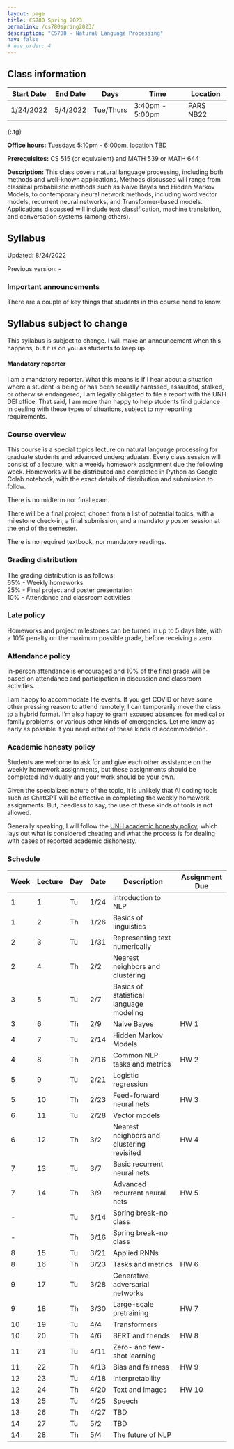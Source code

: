 ```yaml
---
layout: page
title: CS780 Spring 2023
permalink: /cs780spring2023/
description: "CS780 - Natural Language Processing"
nav: false
# nav_order: 4
---
```

<style type="text/css">
.tg  {border-collapse:collapse;border-spacing:0;}
.tg td{border-color:black;border-style:solid;border-width:1px;font-family:Arial, sans-serif;font-size:14px;
  overflow:hidden;padding:10px 5px;word-break:normal;}
.tg th{border-color:black;border-style:solid;border-width:1px;font-family:Arial, sans-serif;font-size:14px;
  font-weight:normal;overflow:hidden;padding:10px 5px;word-break:normal;}
.tg .tg-0pky{border-color:inherit;text-align:left;vertical-align:top}
</style>

## Class information


| Start Date | End Date | Days      | Time            | Location  |
|------------|----------|-----------|-----------------|-----------|
| 1/24/2022  | 5/4/2022 | Tue/Thurs | 3:40pm - 5:00pm | PARS NB22 |
{:.tg}

**Office hours:** Tuesdays 5:10pm - 6:00pm, location TBD
<br/>

**Prerequisites:** CS 515 (or equivalent) and MATH 539 or MATH 644


**Description:** This class covers natural language processing, including both methods and well-known applications. Methods discussed will range from classical probabilistic methods such as Naive Bayes and Hidden Markov Models, to contemporary neural network methods, including word vector models, recurrent neural networks, and Transformer-based models. Applications discussed will include text classification, machine translation, and conversation systems (among others).

## Syllabus


Updated: 8/24/2022

Previous version: -

### Important announcements
There are a couple of key things that students in this course need to know.

## Syllabus subject to change
This syllabus is subject to change. I will make an announcement when this happens, but it is on you as students to keep up. 

#### Mandatory reporter
I am a mandatory reporter. What this means is if I hear about a situation where a student is being or has been sexually harassed, assaulted, stalked, or otherwise endangered, I am legally obligated to file a report with the UNH DEI office. That said, I am more than happy to help students find guidance in dealing with these types of situations, subject to my reporting requirements.

### Course overview

This course is a special topics lecture on natural language processing for graduate students and advanced undergraduates. Every class session will consist of a lecture, with a weekly homework assignment due the following week. Homeworks will be distributed and completed in Python as Google Colab notebook, with the exact details of distribution and submission to follow. 

There is no midterm nor final exam. 

There will be a final project, chosen from a list of potential topics, with a milestone check-in, a final submission, and a mandatory poster session at the end of the semester. 

There is no required textbook, nor mandatory readings. 

### Grading distribution

The grading distribution is as follows:
<br/>65% - Weekly homeworks
<br/>25% - Final project and poster presentation
<br/>10% - Attendance and classroom activities

### Late policy

Homeworks and project milestones can be turned in up to 5 days late, with a 10% penalty on the maximum possible grade, before receiving a zero. 

### Attendance policy
In-person attendance is encouraged and 10% of the final grade will be based on attendance and participation in discussion and classroom activities.

I am happy to accommodate life events. If you get COVID or have some other pressing reason to attend remotely, I can temporarily move the class to a hybrid format. I’m also happy to grant excused absences for medical or family problems, or various other kinds of emergencies. Let me know as early as possible if you need either of these kinds of accommodation. 

### Academic honesty policy

Students are welcome to ask for and give each other assistance on the weekly homework assignments, but these assignments should be completed individually and your work should be your own. 

Given the specialized nature of the topic, it is unlikely that AI coding tools such as ChatGPT will be effective in completing the weekly homework assignments. But, needless to say, the use of these kinds of tools is not allowed. 

Generally speaking, I will follow the [UNH academic honesty policy](https://catalog.unh.edu/graduate/academic-regulations-degree-requirements/academic-honesty/), which lays out what is considered cheating and what the process is for dealing with cases of reported academic dishonesty.

### Schedule

| Week | Lecture | Day | Date | Description                                | Assignment Due |
|------|---------|-----|------|--------------------------------------------|----------------|
| 1    | 1       | Tu  | 1/24 | Introduction to NLP                        |                |
| 1    | 2       | Th  | 1/26 | Basics of linguistics                      |                |
| 2    | 3       | Tu  | 1/31 | Representing text numerically              |                |
| 2    | 4       | Th  | 2/2  | Nearest neighbors and clustering           |                |
| 3    | 5       | Tu  | 2/7  | Basics of statistical language modeling    |                |
| 3    | 6       | Th  | 2/9  | Naive Bayes                                | HW 1           |
| 4    | 7       | Tu  | 2/14 | Hidden Markov Models                       |                |
| 4    | 8       | Th  | 2/16 | Common NLP tasks and metrics               | HW 2           |
| 5    | 9       | Tu  | 2/21 | Logistic regression                        |                |
| 5    | 10      | Th  | 2/23 | Feed-forward neural nets                   | HW 3           |
| 6    | 11      | Tu  | 2/28 | Vector models                              |                |
| 6    | 12      | Th  | 3/2  | Nearest neighbors and clustering revisited | HW 4           |
| 7    | 13      | Tu  | 3/7  | Basic recurrent neural nets                |                |
| 7    | 14      | Th  | 3/9  | Advanced recurrent neural nets             | HW 5           |
| -    |         | Tu  | 3/14 | Spring break-no class                      |                |
| -    |         | Th  | 3/16 | Spring break-no class                      |                |
| 8    | 15      | Tu  | 3/21 | Applied RNNs                               |                |
| 8    | 16      | Th  | 3/23 | Tasks and metrics                          | HW 6           |
| 9    | 17      | Tu  | 3/28 | Generative adversarial networks            |                |
| 9    | 18      | Th  | 3/30 | Large-scale pretraining                    | HW 7           |
| 10   | 19      | Tu  | 4/4  | Transformers                               |                |
| 10   | 20      | Th  | 4/6  | BERT and friends                           | HW 8           |
| 11   | 21      | Tu  | 4/11 | Zero- and few-shot learning                |                |
| 11   | 22      | Th  | 4/13 | Bias and fairness                          | HW 9           |
| 12   | 23      | Tu  | 4/18 | Interpretability                           |                |
| 12   | 24      | Th  | 4/20 | Text and images                            | HW 10          |
| 13   | 25      | Tu  | 4/25 | Speech                                     |                |
| 13   | 26      | Th  | 4/27 | TBD                                        |                |
| 14   | 27      | Tu  | 5/2  | TBD                                        |                |
| 14   | 28      | Th  | 5/4  | The future of NLP                          |                |


